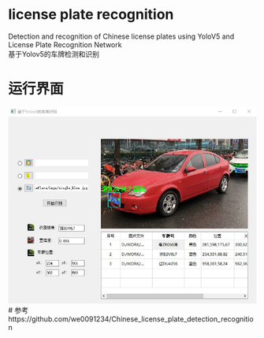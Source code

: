 # license plate recognition
Detection and recognition of Chinese license plates using YoloV5 and License Plate Recognition Network  
基于Yolov5的车牌检测和识别
# 运行界面
<img src="车牌识别运行界面.jpg" width="600px">
# 参考
https://github.com/we0091234/Chinese_license_plate_detection_recognition

